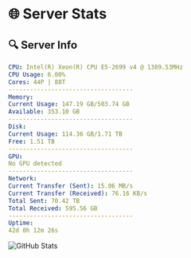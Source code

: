 # 🌐 Server Stats
## 🔍 Server Info
```yaml
CPU: Intel(R) Xeon(R) CPU E5-2699 v4 @ 1389.53MHz
CPU Usage: 6.00%
Cores: 44P | 88T
-----------------------------------
Memory:
Current Usage: 147.19 GB/503.74 GB
Available: 353.10 GB
-----------------------------------
Disk:
Current Usage: 114.36 GB/1.71 TB
Free: 1.51 TB
-----------------------------------
GPU:
No GPU detected
-----------------------------------
Network:
Current Transfer (Sent): 15.06 MB/s
Current Transfer (Received): 76.16 KB/s
Total Sent: 70.42 TB
Total Received: 595.56 GB
-----------------------------------
Uptime:
42d 0h 12m 26s
```
![GitHub Stats](https://img.shields.io/badge/Updated-2025-04-18_21:35:15-blue)